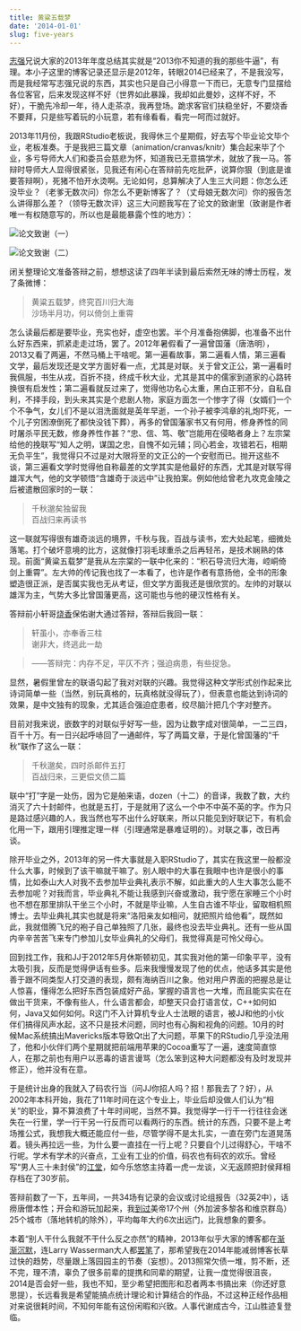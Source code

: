 ```yaml
---
title: 黄粱五载梦
date: '2014-01-01'
slug: five-years
---
```


[志强](http://zhiqiang.org)兄说大家的2013年年度总结其实就是“2013你不知道的我的那些牛逼”，有理。本小子这里的博客记录还显示是2012年，转眼2014已经来了，不是我没写，而是我经常写志强兄说的东西，其实也只是自己小得意一下而已，无意专门显摆给各位客官，后来发现这样不好（世界如此暴躁，我却如此曼妙，这样不好，不好），干脆先冷却一年，待人走茶凉，我再登场。跪求客官们扶稳坐好，不要烧香不要拜，只是些写着玩的小玩意，若有缘看看，看完一呵而过就好。

2013年11月份，我跟RStudio老板说，我得休三个星期假，好去写个毕业论文毕个业，老板准奏。于是我把三篇文章（animation/cranvas/knitr）集合起来毕了个业，多亏导师大人们和委员会慈悲为怀，知道我已无意搞学术，就放了我一马。答辩时导师大人显得很紧张，见我还有闲心在答辩前先吃批萨，说算你狠（到底是谁要答辩啊），死猪不怕开水烫啊。无论如何，总算解决了人生三大问题：你怎么还没毕业？（老爹无数次问）你怎么不更新博客了？（丈母娘无数次问）你的报告怎么讲得那么差？（领导无数次评）这三大问题我写在了论文的致谢里（致谢是作者唯一有权随意写的，所以也是最能暴露个性的地方）：

![论文致谢（一）](https://db.yihui.org/imgur/1fmkExQ.png#border)

![论文致谢（二）](https://db.yihui.org/imgur/MGe20J4.png#border)

闭关整理论文准备答辩之前，想想这读了四年半读到最后索然无味的博士历程，发了条微博：

> 黄粱五载梦，终究百川归大海  
> 沙场半月功，何以倚剑上重霄

怎么读最后都是要毕业，充实也好，虚空也罢。半个月准备抱佛脚，也准备不出什么好东西来，抓紧走走过场，罢了。2012年暑假看了一遍曾国藩（唐浩明），2013又看了两遍，不然马桶上干啥呢。第一遍看故事，第二遍看人情，第三遍看文学，最后发现还是文学方面好看一点，尤其是对联。关于曾文正公，第一遍看时我佩服，书生从戎，百折不挠，终成千秋大业，尤其是其中的儒家到道家的心路转换很有启发性；第二遍看就反过来了，觉得他功名心太重，黑白正邪不分，自私自利，不择手段，到头来其实是个悲剧人物，家庭方面怎一个惨字了得（女婿们一个个不争气，女儿们不是以泪洗面就是英年早逝，一个孙子被李鸿章的礼炮吓死，一个儿子穷困潦倒死了都快没钱下葬），再多的曾国藩家书又有何用，修身养性的同时屠杀平民无数，修身养性作甚？“忠、信、笃、敬”岂能用在侵略者身上？左宗棠给他的挽联写“知人之明，谋国之忠，自愧不如元辅；同心若金，攻错若石，相期无负平生”，我觉得只不过是对大限将至的文正公的一个安慰而已。抛开这些不谈，第三遍看文学时觉得他自称最差的文学其实是他最好的东西，尤其是对联写得雄浑大气，他的文学顿悟“含雄奇于淡远中”让我拍案。例如他给曾老九攻克金陵之后被遣散回家时的一联：

> 千秋邈矣独留我  
> 百战归来再读书

这一联就写得很有雄奇淡远的境界，千秋与我，百战与读书，宏大处起笔，细微处落笔。打个破坏意境的比方，这就像打羽毛球重杀之后再轻吊，是技术娴熟的体现。前面“黄粱五载梦”是我从左宗棠的一联中化来的：“积石导流归大海，崆峒倚剑上重霄”。左大帅的传记我也找了一本看了，也许是作者有意扬他，全书的形象塑造很正派，是否属实我也无从考证，但文学方面我还是很欣赏的。左帅的对联以雄浑为主，气势大多比曾国藩更高，这可能也与他的硬汉性格有关。

答辩前小轩哥[烧香](/cn/2008/05/pray-for-toefl/)保佑谢大通过答辩，答辩后我回一联：

> 轩虽小，亦奉香三柱  
> 谢非大，终逃此一劫

> ——答辩完：内存不足，平仄不齐；强迫病患，有些捉急。

显然，暑假里曾左的联语勾起了我对对联的兴趣。我觉得这种文学形式创作起来比诗词简单一些（当然，别玩真格的，玩真格就没得玩了），但表意也能达到诗词的效果，是中文独有的现象，尤其适合强迫症患者，绞尽脑汁把几个字对整齐。

目前对我来说，嵌数字的对联似乎好写一些，因为让数字成对很简单，一二三四，百千十万。有一日兴起呼哧回了一通邮件，写了两篇文章，于是化曾国藩的“千秋”联作了这么一联：

> 千秋邈矣，四时杀邮件五打  
> 百战归来，三更偿文债二篇

联中“打”字是一处伤，因为它是舶来语，dozen（十二）的音译，我数了数，大约消灭了六十封邮件，也就是五打，于是就用了这么一个中不中英不英的字。作为只是路过感兴趣的人，我当然也写不出什么好联来，所以只能见到好联记下，有机会化用一下，跟用引理推定理一样（引理通常是暴难证明的）。对联之事，改日再谈。

除开毕业之外，2013年的另一件大事就是入职RStudio了，其实在我这里一般都没什么大事，时候到了该干嘛就干嘛了。别人眼中的大事在我眼中也许是很小的事情，比如泰山大人对我不去参加毕业典礼表示不解，如此重大的人生大事怎么能不去参加呢？对我而言，毕业典礼不能让我感到兴奋或激动，我宁愿在家睡三个小时也不想在那里排队干坐三个小时，不就是毕业嘛，人生自古谁不毕业，留取相机照博士。去毕业典礼其实也就是将来“洛阳亲友如相问，就把照片给他看”，既然如此，我就借腾飞兄的袍子自己单独照了几张，最终也没去毕业典礼。还有一些从国内辛辛苦苦飞来专门参加儿女毕业典礼的父母们，我觉得真是可怜父母心。

回到找工作，我和JJ于2012年5月休斯顿初见，其实我对他的第一印象平平，没有太吸引我，反而是觉得伊话有些多。后来我慢慢发现了他的优点，他话多其实是他善于跟不同类型人打交道的表现，颇有海纳百川之象。他对用户界面的把握总是让人惊喜，懂得怎么把好东西包装成好产品，掌握的语言也一大堆，而且能实实在在做出干货来，不像有些人，什么语言都会，却整天只会打语言仗，C++如何如何，Java又如何如何。R这门不入计算机专业人士法眼的语言，被JJ和他的小伙伴们搞得风声水起，这不只是技术问题，同时也有心胸和视角的问题。10月的时候Mac系统搞出Mavericks版本导致Qt出了大问题，苹果下的RStudio几乎没法用了，他和小伙伴们两个星期就把前端用苹果的Cocoa重写了一遍，速度简直惊人，在那之前也有用户以恶毒的语言谩骂（怎么笨到这种大问题都没有及时发现并修正），他并没有在意。

于是统计出身的我就入了码农行当（问JJ你招人吗？招！那我去了？好），从2002年本科开始，我花了11年时间在这个专业上，毕业后却没做人们认为“相关”的职业，算不算浪费了十年时间呢，当然不算。我觉得学一行干一行往往会迷失在一行里，学一行干另一行反而可以看两行的东西。统计的东西，只要不是上考场推公式，我想我大概还能应付一些，尽管学得不是太扎实，一直在旁门左道晃荡着。镜头再拉远一些，为什么要一直挂在一行上呢？只要自个儿过得舒心，干啥不行呢。学术有学术的兴奋点，工业有工业的价值，码农也有码农的欢乐。曾经写“男人三十未封侯”的[江堂](http://li-and-jiang.com/blog/)，如今乐悠悠主持着一虎一龙谈，义无返顾把封侯拜相存档在了30岁前。

答辩前数了一下，五年间，一共34场有记录的会议或讨论组报告（32英2中），话痨唐僧本性；开会和游玩加起来，我[到过](https://mapsengine.google.com/map/viewer?mid=z_O19zMrDpM0.kwXA6bVsh7No)美帝17个州（外加波多黎各和维京群岛）25个城市（落地转机的除外），平均每年大约6次出远门，比我想象的要多。

本着“别人干什么我就不干什么反之亦然”的精神，2013年似乎大家的博客都在[渐渐沉默](http://yixuan.cos.name/cn/2013/11/about-blog/)，连Larry Wasserman大人都[罢笔](http://normaldeviate.wordpress.com/2013/12/16/the-end/)了，那希望我在2014年能减弱博客长草过快的趋势，尽量跟上落园园主的节奏（妄想）。2013照常欠债一堆，剪不断，还不完，理不清，辜负了很多前辈的提携和同辈的期望，让我一度觉得很沮丧，2014是否会好一些，我也不知，至少希望把图形和忍者两本书搞出来（你还好意思提），长远看我是希望能搞点统计理论和计算结合的作品，不过这种正经作品相对来说很耗时间，不知何年能有这份闲暇和兴致。人事代谢成古今，江山胜迹复登临。
